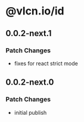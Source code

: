 # @vlcn.io/id

## 0.0.2-next.1

### Patch Changes

- fixes for react strict mode

## 0.0.2-next.0

### Patch Changes

- initial publish
